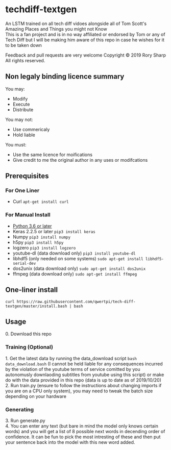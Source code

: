 # techdiff-textgen
An LSTM trained on all tech diff vidoes alongside all of Tom Scott's Amazing Places and Things you might not Know  
This is a fan project and is in no way affiliated or endorsed by Tom or any of Tech Diff but I will be making him aware of this repo in case he wishes for it to be taken down

Feedback and pull requests are very welcome 
Copyright © 2019  Rory Sharp All rights reserved.  
## Non legaly binding licence summary
You may:
* Modify
* Execute
* Distribute

You may not:
* Use commericaly
* Hold liable

You must:
* Use the same licence for moifications
* Give credit to me the original author in any uses or modifcations

## Prerequisites
### For One Liner
* Curl `apt-get install curl`
### For Manual Install
* [Python 3.6 or later](https://www.python.org/downloads/)
* Keras 2.2.5 or later `pip3 install keras`
* Numpy `pip3 install numpy`
* h5py `pip3 install h5py`
* logzero `pip3 install logzero`
* youtube-dl (data download only) `pip3 install youtube-dl`
* libhdf5 (only needed on some systems) `sudo apt-get install libhdf5-serial-dev`
* dos2unix (data download only) `sudo apt-get install dos2unix`
* ffmpeg (data download only) `sudo apt-get install ffmpeg`
## One-liner install
`curl https://raw.githubusercontent.com/qwertpi/tech-diff-textgen/master/install.bash | bash`
## Usage
0\. Download this repo  
### Training (Optional)
1\. Get the latest data by running the data_download script `bash data_download.bash` (I cannot be held liable for any consequences incurred by the violation of the youtube terms of service comitted by you autonomusly downlaoding subtitles from youtube using this script) or make do with the data provided in this repo (data is up to date as of 2019/10/20)  
2\. Run train.py (ensure to follow the instructions about changing imports if you are on a CPU only system), you may need to tweak the batch size depending on your hardware  
### Generating
3\. Run generate.py  
4\. You can enter any text (but bare in mind the model only knows certain words) and you will get a list of 8 possible next words in decending order of confidence. It can be fun to pick the most intresting of these and then put your sentence back into the model with this new word added.  
